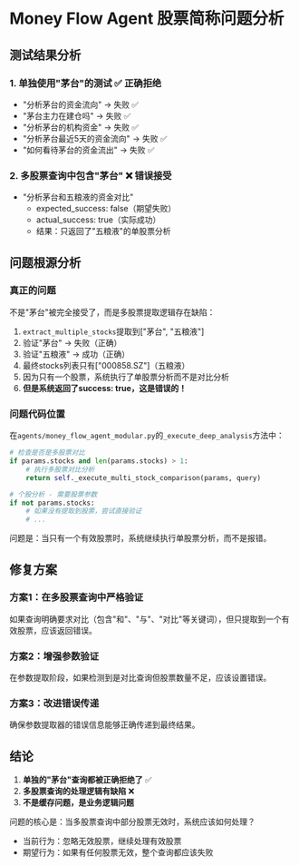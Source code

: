 # Money Flow Agent 股票简称问题分析

## 测试结果分析

### 1. 单独使用"茅台"的测试 ✅ 正确拒绝
- "分析茅台的资金流向" → 失败 ✅
- "茅台主力在建仓吗" → 失败 ✅
- "分析茅台的机构资金" → 失败 ✅
- "分析茅台最近5天的资金流向" → 失败 ✅
- "如何看待茅台的资金流出" → 失败 ✅

### 2. 多股票查询中包含"茅台" ❌ 错误接受
- "分析茅台和五粮液的资金对比"
  - expected_success: false（期望失败）
  - actual_success: true（实际成功）
  - 结果：只返回了"五粮液"的单股票分析

## 问题根源分析

### 真正的问题
不是"茅台"被完全接受了，而是多股票提取逻辑存在缺陷：

1. `extract_multiple_stocks`提取到["茅台", "五粮液"]
2. 验证"茅台" → 失败（正确）
3. 验证"五粮液" → 成功（正确）
4. 最终stocks列表只有["000858.SZ"]（五粮液）
5. 因为只有一个股票，系统执行了单股票分析而不是对比分析
6. **但是系统返回了success: true，这是错误的！**

### 问题代码位置
在`agents/money_flow_agent_modular.py`的`_execute_deep_analysis`方法中：
```python
# 检查是否是多股票对比
if params.stocks and len(params.stocks) > 1:
    # 执行多股票对比分析
    return self._execute_multi_stock_comparison(params, query)

# 个股分析 - 需要股票参数
if not params.stocks:
    # 如果没有提取到股票，尝试直接验证
    # ...
```

问题是：当只有一个有效股票时，系统继续执行单股票分析，而不是报错。

## 修复方案

### 方案1：在多股票查询中严格验证
如果查询明确要求对比（包含"和"、"与"、"对比"等关键词），但只提取到一个有效股票，应该返回错误。

### 方案2：增强参数验证
在参数提取阶段，如果检测到是对比查询但股票数量不足，应该设置错误。

### 方案3：改进错误传递
确保参数提取器的错误信息能够正确传递到最终结果。

## 结论

1. **单独的"茅台"查询都被正确拒绝了** ✅
2. **多股票查询的处理逻辑有缺陷** ❌
3. **不是缓存问题，是业务逻辑问题** 

问题的核心是：当多股票查询中部分股票无效时，系统应该如何处理？
- 当前行为：忽略无效股票，继续处理有效股票
- 期望行为：如果有任何股票无效，整个查询都应该失败